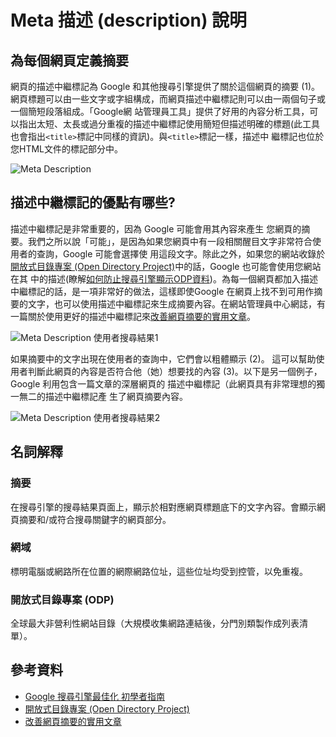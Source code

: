 # Meta 描述 (description) 說明

## 為每個網頁定義摘要

網頁的描述中繼標記為 Google 和其他搜尋引擎提供了關於這個網頁的摘要 (1)。網頁標題可以由一些文字或字組構成，而網頁描述中繼標記則可以由一兩個句子或一個簡短段落組成。「Google網 站管理員工具」提供了好用的內容分析工具，可以指出太短、太長或過分重複的描述中繼標記使用簡短但描述明確的標題(此工具 也會指出`<title>`標記中同樣的資訊)。與`<title>`標記一樣，描述中 繼標記也位於您HTML文件的<head>標記部分中。

![Meta Description](http://i.imgur.com/FqotUNR.png)

## 描述中繼標記的優點有哪些?

描述中繼標記是非常重要的，因為 Google 可能會用其內容來產生 您網頁的摘要。我們之所以說「可能」，是因為如果您網頁中有一段相關醒目文字非常符合使用者的查詢，Google 可能會選擇使 用這段文字。除此之外，如果您的網站收錄於[開放式目錄專案 (Open Directory Project)](http://www.dmoz.org/)中的話，Google 也可能會使用您網站在其 中的描述(瞭解[如何防止搜尋引擎顯示ODP資料](https://support.google.com/webmasters/answer/35624?rd=1))。為每一個網頁都加入描述中繼標記的話，是一項非常好的做法，這樣即使Google 在網頁上找不到可用作摘要的文字，也可以使用描述中繼標記來生成摘要內容。在網站管理員中心網誌，有一篇關於使用更好的描述中繼標記來[改善網頁摘要的實用文章](http://googlewebmastercentral.blogspot.tw/2007/09/improve-snippets-with-meta-description.html)。

![Meta Description 使用者搜尋結果1](http://i.imgur.com/URO4Cft.png)

如果摘要中的文字出現在使用者的查詢中，它們會以粗體顯示 (2)。 這可以幫助使用者判斷此網頁的內容是否符合他（她）想要找的內容 (3)。以下是另一個例子，Google 利用包含一篇文章的深層網頁的 描述中繼標記（此網頁具有非常理想的獨一無二的描述中繼標記產 生了網頁摘要內容。

![Meta Description 使用者搜尋結果2](http://i.imgur.com/UuFQiuo.png)


## 名詞解釋

### 摘要

在搜尋引擎的搜尋結果頁面上，顯示於相對應網頁標題底下的文字內容。會顯示網頁摘要和/或符合搜尋關鍵字的網頁部分。

### 網域

標明電腦或網路所在位置的網際網路位址，這些位址均受到控管，以免重複。

### 開放式目錄專案 (ODP)

全球最大非營利性網站目錄（大規模收集網路連結後，分門別類製作成列表清單）。


## 參考資料

* [Google 搜尋引擎最佳化 初學者指南](http://static.googleusercontent.com/external_content/untrusted_dlcp/www.google.com.hk/zh-TW/hk/intl/zh-TW/webmasters/docs/search-engine-optimization-starter-guide-zh-tw.pdf)
* [開放式目錄專案 (Open Directory Project)](http://www.dmoz.org/)
* [改善網頁摘要的實用文章](http://googlewebmastercentral.blogspot.tw/2007/09/improve-snippets-with-meta-description.html)
